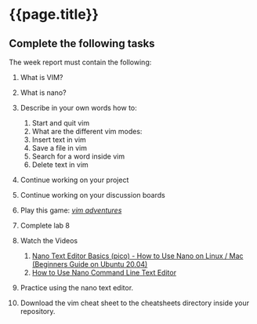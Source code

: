 
# {{page.title}}

## Complete the following tasks
The week report must contain the following:
   1. What is VIM?
   2. What is nano?
   3. Describe in your own words how to:
      1. Start and quit vim
      2. What are the different vim modes:
      3. Insert text in vim
      4. Save a file in vim
      5. Search for a word inside vim
      6. Delete text in vim
   
1. Continue working on your project
2. Continue working on your discussion boards
3. Play this game: *[vim adventures](https://vim-adventures.com/)*
4. Complete lab 8
5. Watch the Videos 
   1. [Nano Text Editor Basics (pico) - How to Use Nano on Linux / Mac (Beginners Guide on Ubuntu 20.04)](https://www.youtube.com/watch?v=Jf0ZJZJ8jlI)
   2. [How to Use Nano  Command Line Text Editor](https://www.youtube.com/watch?v=PDWHxh9HUF8)
6. Practice using the nano text editor.
7. Download the vim cheat sheet to the cheatsheets directory inside your repository. 